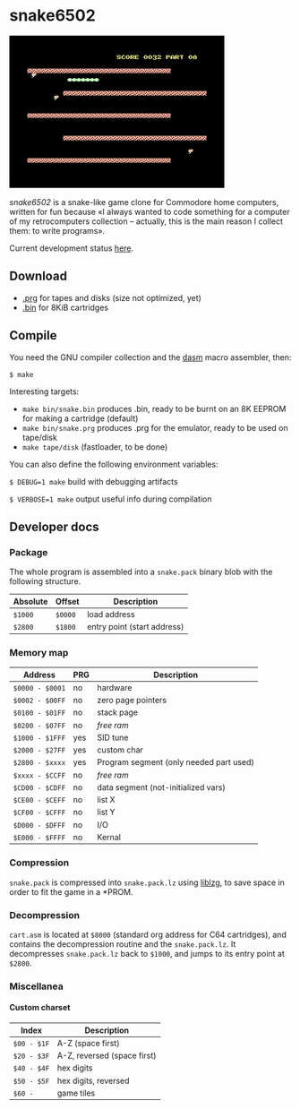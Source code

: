 # snake6502

![Gameplay screenshot](scrot/gameplay.png)

*snake6502* is a snake-like game clone for Commodore home computers, written for fun because «I always wanted to code something for a computer of my retrocomputers collection – actually, this is the main reason I collect them: to write programs».

Current development status [here](https://git.giomba.it/giomba/snake6502).

## Download
* [.prg](dist/snake.prg) for tapes and disks (size not optimized, yet)
* [.bin](dist/snake.bin) for 8KiB cartridges

## Compile
You need the GNU compiler collection and the [dasm](https://dasm-assembler.github.io/) macro assembler, then:
```
$ make
```
Interesting targets:

* ```make bin/snake.bin``` produces .bin, ready to be burnt on an 8K EEPROM for making a cartridge (default)
* ```make bin/snake.prg``` produces .prg for the emulator, ready to be used on tape/disk
* ```make tape/disk``` (fastloader, to be done)

You can also define the following environment variables:

```$ DEBUG=1 make```        build with debugging artifacts

```$ VERBOSE=1 make```      output useful info during compilation

## Developer docs
### Package
The whole program is assembled into a ```snake.pack``` binary blob with the following structure.

Absolute    | Offset      | Description
------------|-------------|------------
```$1000``` | ```$0000``` | load address
```$2800``` | ```$1800``` | entry point (start address)

### Memory map
Address               | PRG   | Description
----------------------|-------|------------
```$0000 - $0001```   | no    | hardware
```$0002 - $00FF```   | no    | zero page pointers
```$0100 - $01FF```   | no    | stack page
```$0200 - $07FF```   | no    | *free ram*
```$1000 - $1FFF```   | yes   | SID tune
```$2000 - $27FF```   | yes   | custom char
```$2800 - $xxxx```   | yes   | Program segment (only needed part used)
```$xxxx - $CCFF```   | no    | *free ram*
```$CD00 - $CDFF```   | no    | data segment (not-initialized vars)
```$CE00 - $CEFF```   | no    | list X
```$CF00 - $CFFF```   | no    | list Y
```$D000 - $DFFF```   | no    | I/O
```$E000 - $FFFF```   | no    | Kernal

### Compression
```snake.pack``` is compressed into ```snake.pack.lz``` using [liblzg](https://github.com/mbitsnbites/liblzg), to save space in order to fit the game in a *PROM.

### Decompression
```cart.asm``` is located at ```$8000``` (standard org address for C64 cartridges), and contains the decompression routine and the ```snake.pack.lz```. It decompresses ```snake.pack.lz``` back to ```$1000```, and jumps to its entry point at ```$2800```.

### Miscellanea
#### Custom charset
Index           | Description
----------------|-------------
```$00 - $1F``` |   A-Z (space first)
```$20 - $3F``` |   A-Z, reversed (space first)
```$40 - $4F``` |   hex digits
```$50 - $5F``` |   hex digits, reversed
```$60 -    ``` |   game tiles

